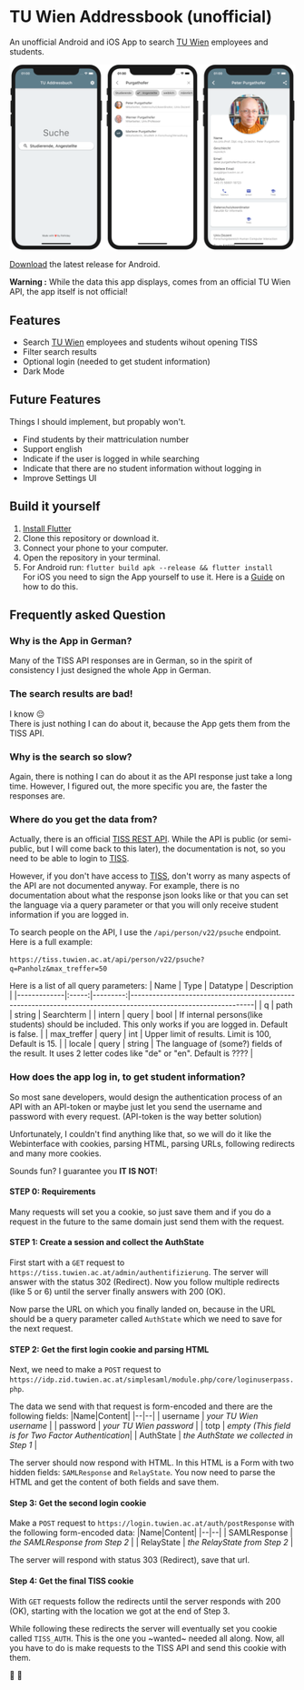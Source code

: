 # TU Wien Addressbook (unofficial)
An unofficial Android and iOS App to search [TU Wien](https://www.tuwien.at/en/) employees and students.

![Screenshot](screenshot.png)

[Download](https://github.com/flofriday/TU_Wien_Addressbook/releases/latest) the latest release for Android.

**Warning :** While the data this app displays, comes from an official TU Wien
API, the app itself is not official!

## Features
* Search [TU Wien](https://www.tuwien.at/en/) employees and students wihout opening TISS 
* Filter search results
* Optional login (needed to get student information)
* Dark Mode

## Future Features
Things I should implement, but propably won't.

* Find students by their mattriculation number
* Support english
* Indicate if the user is logged in while searching
* Indicate that there are no student information without logging in
* Improve Settings UI

## Build it yourself
1) [Install Flutter](https://flutter.dev/docs/get-started/install)
2) Clone this repository or download it.
3) Connect your phone to your computer.
4) Open the repository in your terminal.
5) For Android run: `flutter build apk --release && flutter install`<br>
For iOS you need to sign the App yourself to use it. Here is a 
[Guide](https://medium.com/front-end-weekly/how-to-test-your-flutter-ios-app-on-your-ios-device-75924bfd75a8) 
on how to do this. 

## Frequently asked Question

### Why is the App in German?
Many of the TISS API responses are in German, so in the spirit of consistency 
I just designed the whole App in German.

### The search results are bad!
I know :pensive:<br>
There is just nothing I can do about it, because the App gets them from the TISS 
API.

### Why is the search so slow?
Again, there is nothing I can do about it as the API response just take a long 
time. However, I figured out, the more specific you are, the faster the 
responses are.

### Where do you get the data from?
Actually, there is an official 
[TISS REST API](https://tiss.tuwien.ac.at/api/dokumentation). While the API is 
public (or semi-public, but I will come back to this later), the documentation 
is not, so you need to be able to login to [TISS](https://tiss.tuwien.ac.at/).

However, if you don't have access to [TISS](https://tiss.tuwien.ac.at/), don't worry as 
many aspects of the API are not documented anyway. For example, there is no 
documentation about what the response json looks like or that you can set 
the language via a query parameter or that you will only receive student
information if you are logged in.

To search people on the API, I use the `/api/person/v22/psuche` endpoint.
Here is a full example:
```
https://tiss.tuwien.ac.at/api/person/v22/psuche?q=Panholz&max_treffer=50
```

Here is a list of all query parameters:
| Name        |  Type | Datatype | Description                                                                                                    |
|-------------|:-----:|---------:|----------------------------------------------------------------------------------------------------------------|
| q           |  path |   string | Searchterm                                                                                                     |
| intern      | query |     bool | If internal persons(like students) should be included. This only works if you are logged in. Default is false. |
| max_treffer | query |      int | Upper limit of results. Limit is 100, Default is 15.                                                           |
| locale      | query | string   | The language of (some?) fields of the result. It uses 2 letter codes like "de" or "en". Default is ????        |

### How does the app log in, to get student information?
So most sane developers, would design the authentication process of an API with an 
API-token or maybe just let you send the username and password with every 
request. (API-token is the way better solution)

Unfortunately, I couldn't find anything like that, so we will do it like the 
Webinterface with cookies, parsing HTML, parsing URLs, following redirects and 
many more cookies.

Sounds fun? I guarantee you **IT IS NOT**!

#### STEP 0: Requirements
Many requests will set you a cookie, so just save them and if you do a request 
in the future to the same domain just send them with the request.

#### STEP 1: Create a session and collect the AuthState
First start with a `GET` request to 
`https://tiss.tuwien.ac.at/admin/authentifizierung`. The server will answer with
the status 302 (Redirect). Now you follow multiple redirects (like 5 or 6) 
until the server finally answers with 200 (OK).

Now parse the URL on which you finally landed on, because in the URL should be
a query parameter called `AuthState` which we need to save for the next request.

#### STEP 2: Get the first login cookie and parsing HTML
Next, we need to make a `POST` request to 
`https://idp.zid.tuwien.ac.at/simplesaml/module.php/core/loginuserpass.php`.

The data we send with that request is form-encoded and there are the following
fields:
|Name|Content|
|--|--|
| username  | *your TU Wien username*                |
| password  | *your TU Wien password*                |
| totp      | *empty (This field is for Two Factor Authentication*|
| AuthState | *the AuthState we collected in Step 1* |

The server should now respond with HTML. In this HTML is a Form with two hidden
fields: `SAMLResponse` and `RelayState`. You now need to parse the HTML and get
the content of both fields and save them.

#### Step 3: Get the second login cookie
Make a `POST` request to `https://login.tuwien.ac.at/auth/postResponse` with
the following form-encoded data:
|Name|Content|
|--|--|
| SAMLResponse | *the SAMLResponse from Step 2* |
| RelayState   | *the RelayState from Step 2*   |

The server will respond with status 303 (Redirect), save that url.

#### Step 4: Get the final TISS cookie
With `GET` requests follow the redirects until the server responds with 
200 (OK), starting with the location we got at the end of Step 3.

While following these redirects the server will eventually set you cookie called 
`TISS_AUTH`. This is the one you ~wanted~ needed all along. Now, all you have 
to do is make requests to the TISS API and send this cookie with them. 

🥳 🎉
